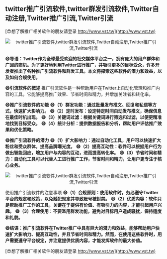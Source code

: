 ## **twitter推广引流软件,twitter群发引流软件,Twitter自动注册,Twitter推广引流,Twitter引流**

[😍想了解推广相关软件的朋友请登录 http://www.vst.tw](http://www.vst.tw)

 <center><img src="https://vst.tw/MP4/tuiguang/png/5.png" alt="twitter推广引流软件,twitter群发引流软件,Twitter自动注册,Twitter推广引流,Twitter引流"></center>

**😄导语：Twitter作为全球最受欢迎的社交媒体平台之一，拥有庞大的用户群体和广阔的商机。为了更好地利用Twitter进行推广，并吸引更多的目标受众，许多开发者推出了各种推广引流软件和群发工具。本文将探索这些软件的潜力和效益，以及如何合规使用。**

**😄引流软件的概述**
推广引流软件是一种帮助用户在Twitter上自动化管理和推广内容的工具。它能够提高推广效果、节省时间和精力，并增加关注者和转化率。

**😄推广引流软件的功能**
**😄（1）群发功能：通过批量发布推文、回复和私信等方式，快速扩大影响力。**
**😄（2）定时发布：设定特定时间自动发布推文，确保信息在最佳时机出现。**
**😄（3）关键词过滤：根据关键词进行筛选和过滤，以便更精准地找到目标受众。**
**😄（4）统计分析：提供数据报告和分析，帮助用户评估推广效果和优化策略。**

**😄推广引流软件的潜力**
**😄（1）扩大影响力：通过自动化工具，用户可以快速扩大粉丝和受众群体，提高品牌曝光度。**
**😄（2）提高互动性：软件可以根据用户行为做出智能回应，增加用户与内容的互动，进而提高转化率。**
**😄（3）节省时间和精力：自动化工具可以代替人工进行推广工作，节省时间和精力，让用户更专注于核心业务。**

 <center><img src="https://vst.tw/MP4/tuiguang/png/2.png" alt="twitter推广引流软件,twitter群发引流软件,Twitter自动注册,Twitter推广引流,Twitter引流"></center>

使用推广引流软件的注意事项
**😄（1）合规原则：使用软件时，务必遵守Twitter平台的规定和政策，以免触犯规定并导致账号被封禁。**
**😄（2）优质内容：软件只是帮助推广工作的工具，关键在于提供有价值、有吸引力的内容，才能引起用户兴趣。**
**😄（3）合理使用：不要滥用群发功能，避免对目标用户造成骚扰，保持适度和礼貌。**

**😄结语：推广引流软件在Twitter推广中具有巨大的潜力和效益，能够帮助用户快速扩大影响力、提高互动性，并且节省时间和精力。然而，在使用这些软件时，用户需要遵守平台规定，并注意提供优质内容，才能发挥软件的最大价值。**

[😍想了解推广相关软件的朋友请登录 http://www.vst.tw](http://www.vst.tw)




